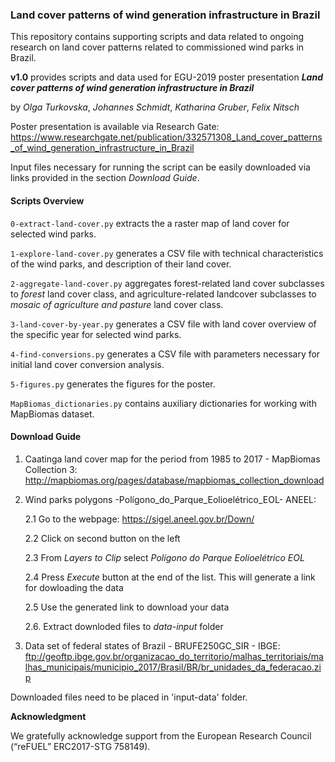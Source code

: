 ### Land cover patterns of wind generation infrastructure in Brazil

This repository contains supporting scripts and data related to ongoing research on land cover patterns related to commissioned wind parks in Brazil.


**v1.0** provides scripts and data used for EGU-2019 poster presentation
__*Land cover patterns of wind generation infrastructure in Brazil*__

by *Olga Turkovska*, *Johannes Schmidt*, *Katharina Gruber*, *Felix Nitsch*

Poster presentation is available via Research Gate:
https://www.researchgate.net/publication/332571308_Land_cover_patterns_of_wind_generation_infrastructure_in_Brazil

Input files necessary for running the script can be easily downloaded via links provided in the section _Download Guide_.

#### Scripts Overview

`0-extract-land-cover.py` extracts the a raster map of land cover for selected wind parks.

`1-explore-land-cover.py` generates a CSV file with technical characteristics of the wind parks, and description of their land cover.

`2-aggregate-land-cover.py` aggregates forest-related land cover subclasses to *forest* land cover class, and agriculture-related landcover subclasses to *mosaic of agriculture and pasture* land cover class.

`3-land-cover-by-year.py` generates a CSV file with land cover overview of the specific year for selected wind parks.

`4-find-conversions.py` generates a CSV file with parameters necessary for initial land cover conversion analysis.

`5-figures.py` generates the figures for the poster.

`MapBiomas_dictionaries.py` contains auxiliary dictionaries for working with MapBiomas dataset.

#### Download Guide

1. Caatinga land cover map for the period from 1985 to 2017 - MapBiomas Collection 3:
http://mapbiomas.org/pages/database/mapbiomas_collection_download

2. Wind parks polygons -Polígono_do_Parque_Eolioelétrico_EOL- ANEEL:

    2.1 Go to the webpage: https://sigel.aneel.gov.br/Down/
    
    2.2 Click on second button on the left
    
    2.3 From *Layers to Clip* select *Polígono do Parque Eolioelétrico EOL*
    
    2.4 Press *Execute* button at the end of the list. This will generate a link for dowloading the data
    
    2.5 Use the generated link to download your data
    
    2.6. Extract downloded files to *data-input* folder

3. Data set of federal states of Brazil - BRUFE250GC_SIR - IBGE:
ftp://geoftp.ibge.gov.br/organizacao_do_territorio/malhas_territoriais/malhas_municipais/municipio_2017/Brasil/BR/br_unidades_da_federacao.zip

Downloaded files need to be placed in 'input-data' folder.

__Acknowledgment__

We gratefully acknowledge support from the European Research Council (“reFUEL” ERC2017-STG 758149).

